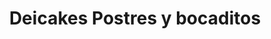 ---
title: "Deicakes Postres y bocaditos"
url: /loja-ecuador/deicakes-postres-y-bocaditos/
shop: Bäckerei
---